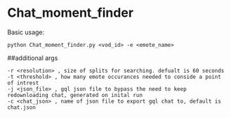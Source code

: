 # Chat_moment_finder

Basic usage:

```
python Chat_moment_finder.py <vod_id> -e <emote_name>
```

##additional args
```
-r <resolution> , size of splits for searching. defualt is 60 seconds
-t <threshold> , how many emote occurances needed to conside a point of intrest
-j <json_file> , gql json file to bypass the need to keep redownloading chat, generated on inital run
-c <chat_json> , name of json file to export gql chat to, default is chat.json
```
